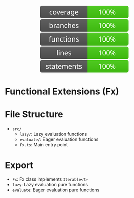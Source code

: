 <div align="center">

![coverage](./badges/coverage.svg)
![branches](./badges/branches.svg)
![functions](./badges/functions.svg)
![lines](./badges/lines.svg)
![statements](./badges/statements.svg)

</div>

# Functional Extensions (Fx)

# File Structure

- `src/`
  - `lazy/`: Lazy evaluation functions
  - `evaluate/`: Eager evaluation functions
  - `Fx.ts`: Main entry point

# Export

- `Fx`: Fx class implements `Iterable<T>`
- `lazy`: Lazy evaluation pure functions
- `evaluate`: Eager evaluation pure functions
